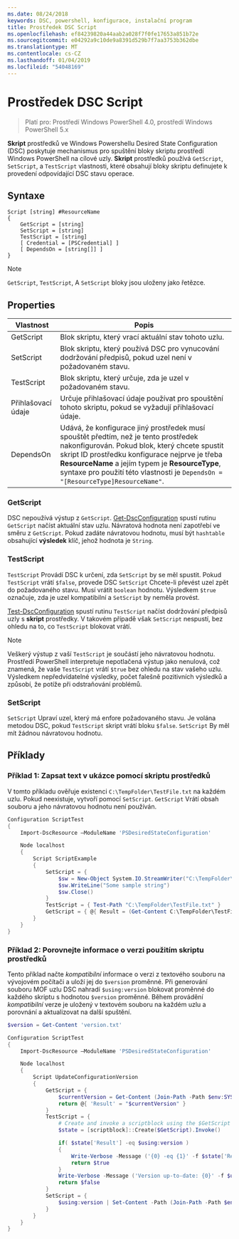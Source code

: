 ```yaml
---
ms.date: 08/24/2018
keywords: DSC, powershell, konfigurace, instalační program
title: Prostředek DSC Script
ms.openlocfilehash: ef84239820a44aab2a028f7f0fe17653a851b72e
ms.sourcegitcommit: e04292a9c10de9a8391d529b7f7aa3753b362dbe
ms.translationtype: MT
ms.contentlocale: cs-CZ
ms.lasthandoff: 01/04/2019
ms.locfileid: "54048169"
---
```

# <a name="dsc-script-resource"></a>Prostředek DSC Script

> Platí pro: Prostředí Windows PowerShell 4.0, prostředí Windows PowerShell 5.x

**Skript** prostředků ve Windows Powershellu Desired State Configuration (DSC) poskytuje mechanismus pro spuštění bloky skriptu prostředí Windows PowerShell na cílové uzly. **Skript** prostředků používá `GetScript`, `SetScript`, a `TestScript` vlastnosti, které obsahují bloky skriptu definujete k provedení odpovídající DSC stavu operace.

## <a name="syntax"></a>Syntaxe

```
Script [string] #ResourceName
{
    GetScript = [string]
    SetScript = [string]
    TestScript = [string]
    [ Credential = [PSCredential] ]
    [ DependsOn = [string[]] ]
}
```

> [!NOTE]
> `GetScript`, `TestScript`, A `SetScript` bloky jsou uloženy jako řetězce.

## <a name="properties"></a>Properties

|Vlastnost|Popis|
|--------|-----------|
|GetScript|Blok skriptu, který vrací aktuální stav tohoto uzlu.|
|SetScript|Blok skriptu, který používá DSC pro vynucování dodržování předpisů, pokud uzel není v požadovaném stavu.|
|TestScript|Blok skriptu, který určuje, zda je uzel v požadovaném stavu.|
|Přihlašovací údaje| Určuje přihlašovací údaje používat pro spouštění tohoto skriptu, pokud se vyžadují přihlašovací údaje.|
|DependsOn| Udává, že konfigurace jiný prostředek musí spouštět předtím, než je tento prostředek nakonfigurován. Pokud blok, který chcete spustit skript ID prostředku konfigurace nejprve je třeba **ResourceName** a jejím typem je **ResourceType**, syntaxe pro použití této vlastnosti je `DependsOn = "[ResourceType]ResourceName"`.

### <a name="getscript"></a>GetScript

DSC nepoužívá výstup z `GetScript`. [Get-DscConfiguration](/powershell/module/PSDesiredStateConfiguration/Get-DscConfiguration) spustí rutinu `GetScript` načíst aktuální stav uzlu. Návratová hodnota není zapotřebí ve směru z `GetScript`. Pokud zadáte návratovou hodnotu, musí být `hashtable` obsahující **výsledek** klíč, jehož hodnota je `String`.

### <a name="testscript"></a>TestScript

`TestScript` Provádí DSC k určení, zda `SetScript` by se měl spustit. Pokud `TestScript` vrátí `$false`, provede DSC `SetScript` Chcete-li převést uzel zpět do požadovaného stavu. Musí vrátit `boolean` hodnotu. Výsledkem `$true` označuje, zda je uzel kompatibilní a `SetScript` by neměla provést.

[Test-DscConfiguration](/powershell/module/PSDesiredStateConfiguration/Test-DscConfiguration) spustí rutinu `TestScript` načíst dodržování předpisů uzly s **skript** prostředky. V takovém případě však `SetScript` nespustí, bez ohledu na to, co `TestScript` blokovat vrátí.

> [!NOTE]
> Veškerý výstup z vaší `TestScript` je součástí jeho návratovou hodnotu. Prostředí PowerShell interpretuje nepotlačená výstup jako nenulová, což znamená, že vaše `TestScript` vrátí `$true` bez ohledu na stav vašeho uzlu.
> Výsledkem nepředvídatelné výsledky, počet falešně pozitivních výsledků a způsobí, že potíže při odstraňování problémů.

### <a name="setscript"></a>SetScript

`SetScript` Upraví uzel, který má enfore požadovaného stavu. Je volána metodou DSC, pokud `TestScript` skript vrátí bloku `$false`. `SetScript` By měl mít žádnou návratovou hodnotu.

## <a name="examples"></a>Příklady

### <a name="example-1-write-sample-text-using-a-script-resource"></a>Příklad 1: Zapsat text v ukázce pomocí skriptu prostředků

V tomto příkladu ověřuje existenci `C:\TempFolder\TestFile.txt` na každém uzlu. Pokud neexistuje, vytvoří pomocí `SetScript`. `GetScript` Vrátí obsah souboru a jeho návratovou hodnotu není používán.

```powershell
Configuration ScriptTest
{
    Import-DscResource –ModuleName 'PSDesiredStateConfiguration'

    Node localhost
    {
        Script ScriptExample
        {
            SetScript = {
                $sw = New-Object System.IO.StreamWriter("C:\TempFolder\TestFile.txt")
                $sw.WriteLine("Some sample string")
                $sw.Close()
            }
            TestScript = { Test-Path "C:\TempFolder\TestFile.txt" }
            GetScript = { @{ Result = (Get-Content C:\TempFolder\TestFile.txt) } }
        }
    }
}
```

### <a name="example-2-compare-version-information-using-a-script-resource"></a>Příklad 2: Porovnejte informace o verzi použitím skriptu prostředků

Tento příklad načte *kompatibilní* informace o verzi z textového souboru na vývojovém počítači a uloží jej do `$version` proměnné. Při generování souboru MOF uzlu DSC nahradí `$using:version` blokovat proměnné do každého skriptu s hodnotou `$version` proměnné. Během provádění *kompatibilní* verze je uložený v textovém souboru na každém uzlu a porovnání a aktualizovat na další spuštění.

```powershell
$version = Get-Content 'version.txt'

Configuration ScriptTest
{
    Import-DscResource –ModuleName 'PSDesiredStateConfiguration'

    Node localhost
    {
        Script UpdateConfigurationVersion
        {
            GetScript = {
                $currentVersion = Get-Content (Join-Path -Path $env:SYSTEMDRIVE -ChildPath 'version.txt')
                return @{ 'Result' = "$currentVersion" }
            }
            TestScript = {
                # Create and invoke a scriptblock using the $GetScript automatic variable, which contains a string representation of the GetScript.
                $state = [scriptblock]::Create($GetScript).Invoke()

                if( $state['Result'] -eq $using:version )
                {
                    Write-Verbose -Message ('{0} -eq {1}' -f $state['Result'],$using:version)
                    return $true
                }
                Write-Verbose -Message ('Version up-to-date: {0}' -f $using:version)
                return $false
            }
            SetScript = {
                $using:version | Set-Content -Path (Join-Path -Path $env:SYSTEMDRIVE -ChildPath 'version.txt')
            }
        }
    }
}
```